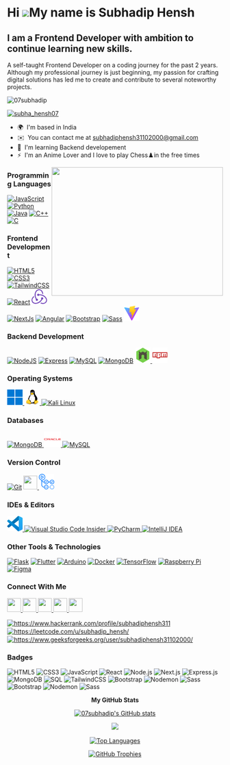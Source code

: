 
Hi ![](https://user-images.githubusercontent.com/18350557/176309783-0785949b-9127-417c-8b55-ab5a4333674e.gif)My name is Subhadip Hensh
======================================================================================================================================

I am a Frontend Developer with ambition to continue learning new skills.
------------------------------------------------------------------------

A self-taught Frontend Developer on a coding journey for the past 2 years. Although my professional journey is just beginning, my passion for crafting digital solutions has led me to create and contribute to several noteworthy projects.

<p align="left"> <img src="https://komarev.com/ghpvc/?username=07subhadip&label=Profile%20views&color=0e75b6&style=flat" alt="07subhadip" /> </p>

<p align="left"> <a href="https://twitter.com/subha_hensh07" target="blank"><img src="https://img.shields.io/twitter/follow/subha_hensh07?logo=twitter&style=for-the-badge" alt="subha_hensh07" /></a> </p>

* 🌍  I'm based in India
* ✉️  You can contact me at [subhadiphensh31102000@gmail.com](mailto:subhadiphensh31102000@gmail.com)
* 🧠  I'm learning Backend developement
* ⚡  I'm an Anime Lover and I love to play Chess♟️in the free times

<!-- <img align="right" src="https://github.com/07subhadip/07subhadip/blob/main/portrait-programmer-working-with-pc.png" width="400" height="400"> -->

<img align="right" src="https://cdn.dribbble.com/users/1162077/screenshots/3848914/programmer.gif" width="400" height="300">


### Programming Languages

<p align="left">
<a href="https://developer.mozilla.org/en-US/docs/Web/JavaScript" target="_blank" rel="noreferrer"><img src="https://raw.githubusercontent.com/danielcranney/readme-generator/main/public/icons/skills/javascript-colored.svg" width="36" height="36" alt="JavaScript" /></a>
<a href="https://www.python.org/" target="_blank" rel="noreferrer"><img src="https://raw.githubusercontent.com/danielcranney/readme-generator/main/public/icons/skills/python-colored.svg" width="36" height="36" alt="Python" /></a>
<a href="https://www.oracle.com/java/" target="_blank" rel="noreferrer"><img src="https://raw.githubusercontent.com/danielcranney/readme-generator/main/public/icons/skills/java-colored.svg" width="36" height="36" alt="Java" /></a>
<a href="https://docs.microsoft.com/en-us/cpp/?view=msvc-170" target="_blank" rel="noreferrer"><img src="https://raw.githubusercontent.com/danielcranney/readme-generator/main/public/icons/skills/cplusplus-colored.svg" width="36" height="36" alt="C++" /></a>
<a href="https://docs.microsoft.com/en-us/cpp/?view=msvc-170" target="_blank" rel="noreferrer"><img src="https://raw.githubusercontent.com/danielcranney/readme-generator/main/public/icons/skills/c-colored.svg" width="36" height="36" alt="C" /></a>
</p>

### Frontend Development

<p align="left">
<a href="https://developer.mozilla.org/en-US/docs/Glossary/HTML5" target="_blank" rel="noreferrer"><img src="https://raw.githubusercontent.com/danielcranney/readme-generator/main/public/icons/skills/html5-colored.svg" width="36" height="36" alt="HTML5" /></a>
<a href="https://www.w3.org/TR/CSS/#css" target="_blank" rel="noreferrer"><img src="https://raw.githubusercontent.com/danielcranney/readme-generator/main/public/icons/skills/css3-colored.svg" width="36" height="36" alt="CSS3" /></a>
<a href="https://tailwindcss.com/" target="_blank" rel="noreferrer"><img src="https://raw.githubusercontent.com/danielcranney/readme-generator/main/public/icons/skills/tailwindcss-colored.svg" width="36" height="36" alt="TailwindCSS" /></a>
<a href="https://reactjs.org/" target="_blank" rel="noreferrer"><img src="https://raw.githubusercontent.com/danielcranney/readme-generator/main/public/icons/skills/react-colored.svg" width="36" height="36" alt="React" /></a>
<a href="https://redux.js.org" target="_blank" rel="noreferrer"> <img src="https://raw.githubusercontent.com/devicons/devicon/master/icons/redux/redux-original.svg" alt="redux" width="36" height="36"/>
<a href="https://nextjs.org/docs" target="_blank" rel="noreferrer"><img src="https://raw.githubusercontent.com/danielcranney/readme-generator/main/public/icons/skills/nextjs-colored-dark.svg" width="36" height="36" alt="NextJs" /></a>
<a href="https://angular.io/" target="_blank" rel="noreferrer"><img src="https://raw.githubusercontent.com/danielcranney/readme-generator/main/public/icons/skills/angularjs-colored.svg" width="36" height="36" alt="Angular" /></a>
<a href="https://getbootstrap.com/" target="_blank" rel="noreferrer"><img src="https://raw.githubusercontent.com/danielcranney/readme-generator/main/public/icons/skills/bootstrap-colored.svg" width="36" height="36" alt="Bootstrap" /></a>
<a href="https://sass-lang.com/" target="_blank" rel="noreferrer"><img src="https://raw.githubusercontent.com/danielcranney/readme-generator/main/public/icons/skills/sass-colored.svg" width="36" height="36" alt="Sass" /></a>
  <!-- Vite.js -->
    <a href="https://vitejs.dev/" target="_blank" rel="noreferrer">
        <img src="https://github.com/07subhadip/07subhadip/blob/main/Vite.js.svg" width="36" height="36" alt="Vite.js" />
    </a>
</p>

### Backend Development

<p align="left">
<a href="https://nodejs.org/en/" target="_blank" rel="noreferrer"><img src="https://raw.githubusercontent.com/danielcranney/readme-generator/main/public/icons/skills/nodejs-colored.svg" width="36" height="36" alt="NodeJS" /></a>
<a href="https://expressjs.com/" target="_blank" rel="noreferrer"><img src="https://raw.githubusercontent.com/danielcranney/readme-generator/main/public/icons/skills/express-colored-dark.svg" width="36" height="36" alt="Express" /></a>
<a href="https://www.mysql.com/" target="_blank" rel="noreferrer"><img src="https://raw.githubusercontent.com/danielcranney/readme-generator/main/public/icons/skills/mysql-colored.svg" width="36" height="36" alt="MySQL" /></a>
<a href="https://www.mongodb.com/" target="_blank" rel="noreferrer"><img src="https://raw.githubusercontent.com/danielcranney/readme-generator/main/public/icons/skills/mongodb-colored.svg" width="36" height="36" alt="MongoDB" /></a>
<a href="https://nodemon.io/" target="_blank" rel="noreferrer"><img src="https://github.com/07subhadip/07subhadip/blob/main/Nodemon.svg" width="36" height="36"/></svg>
<a href="https://www.npmjs.com/" target="_blank" rel="noreferrer"><img src="https://github.com/07subhadip/07subhadip/blob/main/NPM.svg" width="36" height="36" alt="npm" /></a>


</p>

### Operating Systems

<p align="left">
    <!-- Windows 11 -->
    <a href="https://www.microsoft.com/windows" target="_blank" rel="noreferrer">
        <img src="https://github.com/07subhadip/07subhadip/blob/main/Windows%2011.svg" width="36" height="36" alt="Windows 11" />
    </a>
    <!-- Linux -->
    <a href="https://www.linux.org/" target="_blank" rel="noreferrer">
        <img src="https://github.com/07subhadip/07subhadip/blob/main/Linux.svg" width="36" height="36" alt="Linux" />
    </a>
    <!-- Kali Linux -->
    <a href="https://www.kali.org/" target="_blank" rel="noreferrer">
        <img src="https://cdn.worldvectorlogo.com/logos/kali-1.svg" width="36" height="36" alt="Kali Linux" />
    </a>
</p>

### Databases

<p align="left">
    <!-- MongoDB -->
    <a href="https://www.mongodb.com/" target="_blank" rel="noreferrer">
        <img src="https://raw.githubusercontent.com/danielcranney/readme-generator/main/public/icons/skills/mongodb-colored.svg" width="36" height="36" alt="MongoDB" />
    </a>
    <!-- Oracle -->
    <a href="https://www.oracle.com/database/" target="_blank" rel="noreferrer">
        <img src="https://github.com/07subhadip/07subhadip/blob/main/Oracle.svg" width="40" height="36" alt="Oracle" />
    </a>
    <!-- MySQL -->
    <a href="https://www.mysql.com/" target="_blank" rel="noreferrer"><img src="https://raw.githubusercontent.com/danielcranney/readme-generator/main/public/icons/skills/mysql-colored.svg" width="36" height="36" alt="MySQL" /></a>
</p>

### Version Control

<p align="left">
    <!-- Git -->
    <a href="https://git-scm.com/" target="_blank" rel="noreferrer"><img src="https://raw.githubusercontent.com/danielcranney/readme-generator/main/public/icons/skills/git-colored.svg" width="36" height="36" alt="Git" /></a>
    <!-- GitHub -->
    </a> <a href="https://www.github.com/07subhadip" target="_blank" rel="noreferrer"> <picture> <source media="(prefers-color-scheme: dark)" srcset="https://raw.githubusercontent.com/danielcranney/readme-generator/main/public/icons/socials/github-dark.svg" /> <source media="(prefers-color-scheme: light)" srcset="https://raw.githubusercontent.com/danielcranney/readme-generator/main/public/icons/socials/github.svg" /> <img src="https://raw.githubusercontent.com/danielcranney/readme-generator/main/public/icons/socials/github.svg" width="32" height="32" /> </picture> </a>
    <!-- GitHub Actions -->
    <a href="https://github.com/features/actions" target="_blank" rel="noreferrer">
        <img src="https://github.com/07subhadip/07subhadip/blob/main/GitHub%20Actions.svg" width="36" height="36" alt="GitHub Actions" />
    </a>
</p>

### IDEs & Editors

<p align="left">
    <!-- Visual Studio Code -->
    <a href="https://code.visualstudio.com/" target="_blank" rel="noreferrer">
        <img src="https://raw.githubusercontent.com/devicons/devicon/master/icons/vscode/vscode-original.svg" width="36" height="36" alt="Visual Studio Code" />
    </a>
    <!-- Visual Studio Code Insider -->
    <a href="https://code.visualstudio.com/insiders/" target="_blank" rel="noreferrer">
        <img src="https://upload.wikimedia.org/wikipedia/commons/thumb/4/4b/Visual_Studio_Code_Insiders_1.36_icon.svg/384px-Visual_Studio_Code_Insiders_1.36_icon.svg.png" width="36" height="36" alt="Visual Studio Code Insider" />
    </a>
    <!-- PyCharm -->
    <a href="https://www.jetbrains.com/pycharm/" target="_blank" rel="noreferrer">
        <img src="https://upload.wikimedia.org/wikipedia/commons/1/1d/PyCharm_Icon.svg" width="36" height="36" alt="PyCharm" />
    </a>
    <!-- IntelliJ IDEA -->
    <a href="https://www.jetbrains.com/idea/" target="_blank" rel="noreferrer">
        <img src="https://upload.wikimedia.org/wikipedia/commons/thumb/9/9c/IntelliJ_IDEA_Icon.svg/1024px-IntelliJ_IDEA_Icon.svg.png" width="36" height="36" alt="IntelliJ IDEA" />
    </a>
</p>


### Other Tools & Technologies

<p align="left">

<a href="https://flask.palletsprojects.com/en/2.0.x/" target="_blank" rel="noreferrer"><img src="https://raw.githubusercontent.com/danielcranney/readme-generator/main/public/icons/skills/flask-colored-dark.svg" width="36" height="36" alt="Flask" /></a>
<a href="https://flutter.dev/" target="_blank" rel="noreferrer"><img src="https://raw.githubusercontent.com/danielcranney/readme-generator/main/public/icons/skills/flutter-colored.svg" width="36" height="36" alt="Flutter" /></a>
<a href="https://store.arduino.cc/?gclid=Cj0KCQjw2eilBhCCARIsAG0Pf8uueBifykWcsSS4LPESeGQfxGVKJYnzV7bz471XfknQJy_1VINVWM8aAkLtEALw_wcB" target="_blank" rel="noreferrer"><img src="https://raw.githubusercontent.com/danielcranney/readme-generator/main/public/icons/skills/arduino-colored.svg" width="36" height="36" alt="Arduino" /></a>
<a href="https://www.docker.com/" target="_blank" rel="noreferrer"><img src="https://raw.githubusercontent.com/danielcranney/readme-generator/main/public/icons/skills/docker-colored.svg" width="36" height="36" alt="Docker" /></a>
<a href="https://www.tensorflow.org/" target="_blank" rel="noreferrer"><img src="https://www.vectorlogo.zone/logos/tensorflow/tensorflow-icon.svg" width="36" height="36" alt="TensorFlow" /></a>
<a href="https://www.raspberrypi.org/" target="_blank" rel="noreferrer"><img src="https://raw.githubusercontent.com/danielcranney/readme-generator/main/public/icons/skills/raspberrypi-colored.svg" width="36" height="36" alt="Raspberry Pi" /></a>
<a href="https://www.figma.com/" target="_blank" rel="noreferrer"><img src="https://raw.githubusercontent.com/danielcranney/readme-generator/main/public/icons/skills/figma-colored.svg" width="36" height="36" alt="Figma" /></a>
</p>



### Connect With Me

<p align="left"> <a href="https://www.facebook.com/subhadip.hensh.9" target="_blank" rel="noreferrer"> <picture> <source media="(prefers-color-scheme: dark)" srcset="![image](https://github.com/user-attachments/assets/a87e9365-c04c-4134-a7b2-4235e95da91b)
g" /> <source media="(prefers-color-scheme: light)" srcset="https://raw.githubusercontent.com/danielcranney/readme-generator/main/public/icons/socials/facebook.svg" /> <img src="https://raw.githubusercontent.com/danielcranney/readme-generator/main/public/icons/socials/facebook.svg" width="32" height="32" /> </picture> </a> <a href="https://www.github.com/07subhadip" target="_blank" rel="noreferrer"> <picture> <source media="(prefers-color-scheme: dark)" srcset="https://raw.githubusercontent.com/danielcranney/readme-generator/main/public/icons/socials/github-dark.svg" /> <source media="(prefers-color-scheme: light)" srcset="https://raw.githubusercontent.com/danielcranney/readme-generator/main/public/icons/socials/github.svg" /> <img src="https://raw.githubusercontent.com/danielcranney/readme-generator/main/public/icons/socials/github.svg" width="32" height="32" /> </picture> </a> <a href="http://www.instagram.com/subhadip_hensh/" target="_blank" rel="noreferrer"> <picture> <source media="(prefers-color-scheme: dark)" srcset="![image](https://github.com/user-attachments/assets/326d4168-d894-4a0e-a152-f1cb4ad5d1fa)
" /> <source media="(prefers-color-scheme: light)" srcset="https://raw.githubusercontent.com/danielcranney/readme-generator/main/public/icons/socials/instagram.svg" /> <img src="https://raw.githubusercontent.com/danielcranney/readme-generator/main/public/icons/socials/instagram.svg" width="32" height="32" /> </picture> </a> <a href="https://www.linkedin.com/in/subhadip-hensh-940904214/" target="_blank" rel="noreferrer"> <picture> <source media="(prefers-color-scheme: dark)" srcset="![image](https://github.com/user-attachments/assets/7ef01479-d084-4ddc-b6b2-7d750c62d056)
" /> <source media="(prefers-color-scheme: light)" srcset="https://raw.githubusercontent.com/danielcranney/readme-generator/main/public/icons/socials/linkedin.svg" /> <img src="https://raw.githubusercontent.com/danielcranney/readme-generator/main/public/icons/socials/linkedin.svg" width="32" height="32" /> </picture> </a> <a href="https://www.x.com/Subha_Hensh07" target="_blank" rel="noreferrer"> <picture> <source media="(prefers-color-scheme: dark)" srcset="https://raw.githubusercontent.com/danielcranney/readme-generator/main/public/icons/socials/twitter-dark.svg" /> <source media="(prefers-color-scheme: light)" srcset="https://raw.githubusercontent.com/danielcranney/readme-generator/main/public/icons/socials/twitter.svg" /> <img src="https://raw.githubusercontent.com/danielcranney/readme-generator/main/public/icons/socials/twitter.svg" width="32" height="32" /> </picture> </a></p><a href="https://www.hackerrank.com/https://www.hackerrank.com/profile/subhadiphensh311" target="blank"><img align="center" src="https://raw.githubusercontent.com/rahuldkjain/github-profile-readme-generator/master/src/images/icons/Social/hackerrank.svg" alt="https://www.hackerrank.com/profile/subhadiphensh311" height="36" width="36" /></a><a href="https://www.leetcode.com/https://leetcode.com/u/subhadip_hensh/" target="blank"><img align="center" src="https://raw.githubusercontent.com/rahuldkjain/github-profile-readme-generator/master/src/images/icons/Social/leet-code.svg" alt="https://leetcode.com/u/subhadip_hensh/" height="36" width="36" /></a><a href="https://auth.geeksforgeeks.org/user/https://www.geeksforgeeks.org/user/subhadiphensh31102000/" target="blank"><img align="center" src="https://raw.githubusercontent.com/rahuldkjain/github-profile-readme-generator/master/src/images/icons/Social/geeks-for-geeks.svg" alt="https://www.geeksforgeeks.org/user/subhadiphensh31102000/" height="36" width="36" /></a>

### Badges

![HTML5](https://img.shields.io/badge/HTML5-E34F26?style=for-the-badge&logo=html5&logoColor=white)
![CSS3](https://img.shields.io/badge/CSS3-1572B6?style=for-the-badge&logo=css3&logoColor=white)
![JavaScript](https://img.shields.io/badge/JavaScript-F7DF1E?style=for-the-badge&logo=javascript&logoColor=black)
![React](https://img.shields.io/badge/React-61DAFB?style=for-the-badge&logo=react&logoColor=black)
![Node.js](https://img.shields.io/badge/Node.js-339933?style=for-the-badge&logo=nodedotjs&logoColor=white)
![Next.js](https://img.shields.io/badge/Next.js-000000?style=for-the-badge&logo=nextdotjs&logoColor=white)
![Express.js](https://img.shields.io/badge/Express.js-404D59?style=for-the-badge)
![MongoDB](https://img.shields.io/badge/MongoDB-4EA94B?style=for-the-badge&logo=mongodb&logoColor=white)
![SQL](https://img.shields.io/badge/SQL-4479A1?style=for-the-badge&logo=postgresql&logoColor=white)
![TailwindCSS](https://img.shields.io/badge/TailwindCSS-38B2AC?style=for-the-badge&logo=tailwind-css&logoColor=white)
![Bootstrap](https://img.shields.io/badge/Bootstrap-7952B3?style=for-the-badge&logo=bootstrap&logoColor=white)
![Nodemon](https://img.shields.io/badge/Nodemon-76D04B?style=for-the-badge&logo=nodemon&logoColor=white)
![Sass](https://img.shields.io/badge/Sass-CC6699?style=for-the-badge&logo=sass&logoColor=white)
![Bootstrap](https://img.shields.io/badge/Bootstrap-7952B3?style=for-the-badge&logo=bootstrap&logoColor=white)
![Nodemon](https://img.shields.io/badge/Nodemon-76D04B?style=for-the-badge&logo=nodemon&logoColor=white)
![Sass](https://img.shields.io/badge/Sass-CC6699?style=for-the-badge&logo=sass&logoColor=white)



<div align= "center">
<b>My GitHub Stats</b>

<a href="http://www.github.com/07subhadip"><img src="https://github-readme-stats.vercel.app/api?username=07subhadip&show_icons=true&hide=&count_private=true&title_color=0891b2&text_color=ffffff&icon_color=0891b2&bg_color=1c1917&hide_border=true&show_icons=true" alt="07subhadip's GitHub stats" /></a>

<a href="http://www.github.com/07subhadip"><img src="https://github-readme-streak-stats.herokuapp.com/?user=07subhadip&stroke=ffffff&background=1c1917&ring=0891b2&fire=0891b2&currStreakNum=ffffff&currStreakLabel=0891b2&sideNums=ffffff&sideLabels=ffffff&dates=ffffff&hide_border=true" /></a>

<a href="https://github.com/07subhadip" align="center" ><img src="https://github-readme-stats.vercel.app/api/top-langs/?username=07subhadip&langs_count=10&title_color=0891b2&text_color=ffffff&icon_color=0891b2&bg_color=1c1917&hide_border=true&locale=en&custom_title=Top%20%Languages" alt="Top Languages" /></a>

<!--<p align="center"> <a href="https://github.com/ryo-ma/github-profile-trophy"><img src="https://github-profile-trophy.vercel.app/?username=07subhadip" alt="07subhadip" /></a> </p>-->

<a href="https://github.com/ryo-ma/github-profile-trophy">
    <img src="https://github-profile-trophy.vercel.app/?username=07subhadip&theme=onedark&no-frame=true&row=1&column=7" alt="GitHub Trophies" />
  </a>

</div>
